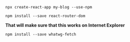 ```
npx create-react-app my-blog --use-npm
```

```
npm install --save react-router-dom
```

**That will make sure that this works on Internet Explorer**
```
npm install --save whatwg-fetch
```